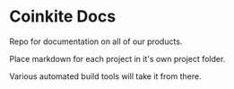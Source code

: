 # Coinkite Docs

Repo for documentation on all of our products.

Place markdown for each project in it's own project folder.

Various automated build tools will take it from there.

